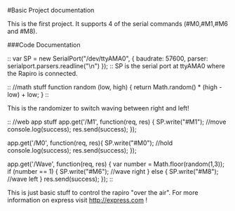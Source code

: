 #Basic Project documentation

This is the first project. It supports 4 of the serial commands (#M0,#M1,#M6 and #M8). 

###Code Documentation 

::
var SP = new SerialPort("/dev/ttyAMA0", {
    baudrate: 57600,
    parser: serialport.parsers.readline("\n")
});
::
SP is the serial port at ttyAMA0 where the Rapiro is connected. 

::
//math stuff
function random (low, high) {
    return Math.random() * (high - low) + low;
}
::

This is the randomizer to switch waving between right and left! 

::
//web app stuff
app.get('/M1', function(req, res) {
   SP.write("#M1"); //move
   console.log(success);
   res.send(success);
});

app.get('/M0', function(req, res){
  SP.write("#M0"); //hold 
  console.log(success);
  res.send(success);
});

app.get('/Wave', function(req, res) {
  var number = Math.floor(random(1,3));
  if (number == 1) {
      SP.write("#M6"); //wave right
  } else {
    SP.write("#M8"); //wave left
  }
  res.send(success);
});
::

This is just basic stuff to control the rapiro "over the air". For more information on express visit http://express.com ! 
